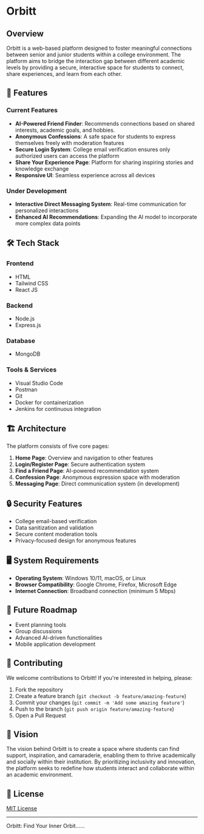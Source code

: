 # Orbitt

## Overview
Orbitt is a web-based platform designed to foster meaningful connections between senior and junior students within a college environment. The platform aims to bridge the interaction gap between different academic levels by providing a secure, interactive space for students to connect, share experiences, and learn from each other.


## 🚀 Features

### Current Features
- **AI-Powered Friend Finder**: Recommends connections based on shared interests, academic goals, and hobbies.
- **Anonymous Confessions**: A safe space for students to express themselves freely with moderation features
- **Secure Login System**: College email verification ensures only authorized users can access the platform
- **Share Your Experience Page**: Platform for sharing inspiring stories and knowledge exchange
- **Responsive UI**: Seamless experience across all devices

### Under Development
- **Interactive Direct Messaging System**: Real-time communication for personalized interactions
- **Enhanced AI Recommendations**: Expanding the AI model to incorporate more complex data points

## 🛠️ Tech Stack

### Frontend
- HTML
- Tailwind CSS
- React JS

### Backend
- Node.js
- Express.js

### Database
- MongoDB

### Tools & Services
- Visual Studio Code
- Postman
- Git
- Docker for containerization
- Jenkins for continuous integration

## 🏗️ Architecture

The platform consists of five core pages:

1. **Home Page**: Overview and navigation to other features
2. **Login/Register Page**: Secure authentication system
3. **Find a Friend Page**: AI-powered recommendation system
4. **Confession Page**: Anonymous expression space with moderation
5. **Messaging Page**: Direct communication system (in development)

## 🔒 Security Features

- College email-based verification
- Data sanitization and validation
- Secure content moderation tools
- Privacy-focused design for anonymous features

## 🖥️ System Requirements

- **Operating System**: Windows 10/11, macOS, or Linux
- **Browser Compatibility**: Google Chrome, Firefox, Microsoft Edge
- **Internet Connection**: Broadband connection (minimum 5 Mbps)

## 🔮 Future Roadmap

- Event planning tools
- Group discussions
- Advanced AI-driven functionalities
- Mobile application development

## 👥 Contributing

We welcome contributions to Orbitt! If you're interested in helping, please:

1. Fork the repository
2. Create a feature branch (`git checkout -b feature/amazing-feature`)
3. Commit your changes (`git commit -m 'Add some amazing feature'`)
4. Push to the branch (`git push origin feature/amazing-feature`)
5. Open a Pull Request

## 📝 Vision

The vision behind Orbitt is to create a space where students can find support, inspiration, and camaraderie, enabling them to thrive academically and socially within their institution. By prioritizing inclusivity and innovation, the platform seeks to redefine how students interact and collaborate within an academic environment.

## 📄 License

[MIT License](LICENSE)

---

Orbitt: Find Your Inner Orbit......
